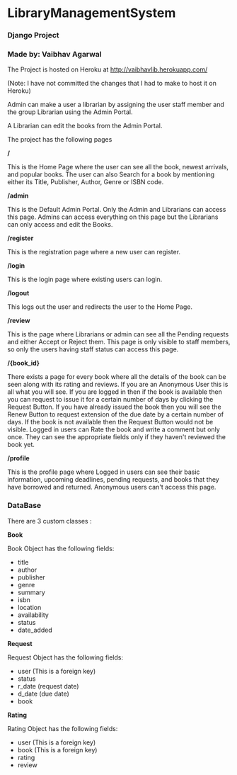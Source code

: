# LibraryManagementSystem

### Django Project

### Made by: Vaibhav Agarwal

The Project is hosted on Heroku at http://vaibhavlib.herokuapp.com/

(Note: I have not committed the changes that I had to make to host it on Heroku)

Admin can make a user a librarian by assigning the user staff member and the group Librarian using the Admin Portal.

A Librarian can edit the books from the Admin Portal.

The project has the following pages

**/**

This is the Home Page where the user can see all the book, newest arrivals, and popular books. The user can also 
Search for a book by mentioning either its Title, Publisher, Author, Genre or ISBN code.

**/admin**

This is the Default Admin Portal. Only the Admin and Librarians can access this page. Admins can access everything on
this page but the Librarians can only access and edit the Books.

**/register**

This is the registration page where a new user can register.

**/login**

This is the login page where existing users can login.

**/logout**

This logs out the user and redirects the user to the Home Page.

**/review**

This is the page where Librarians or admin can see all the Pending requests and either Accept or Reject them.
This page is only visible to staff members, so only the users having staff status can access this page.

**/{book_id}**

There exists a page for every book where all the details of the book can be seen along with its rating and reviews.
If you are an Anonymous User this is all what you will see. If you are logged in then if the book is available then 
you can request to issue it for a certain number of days by clicking the Request Button. If you have already issued
the book then you will see the Renew Button to request extension of the due date by a certain number of days. If the book 
is not available then the Request Button would not be visible. Logged in users can Rate the book and write a comment but only once.
They can see the appropriate fields only if they haven't reviewed the book yet.

**/profile**

This is the profile page where Logged in users can see their basic information, upcoming deadlines, pending requests, 
and books that they have borrowed and returned. Anonymous users can't access this page.

### **DataBase**

There are 3 custom classes :

**Book**

Book Object has the following fields:
* title
* author
* publisher
* genre
* summary
* isbn
* location
* availability
* status
* date_added


**Request**

Request Object has the following fields:
* user (This is a foreign key)
* status
* r_date (request date)
* d_date (due date)
* book

**Rating**

Rating Object has the following fields:
* user (This is a foreign key)
* book (This is a foreign key)
* rating
* review

